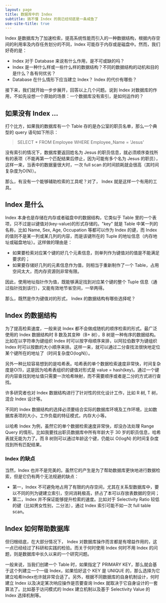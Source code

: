 ```yaml
---
layout: page
title: 数据库中的 Index 
subtitle: 搞不懂 Index 的我已经彻底是一条咸鱼了
use-site-title: true
---
```


Index 是数据库为了加速检索，提高系统性能而引入的一种数据结构，根据内存空间的利用率及内存任务划分的不同，Index 可能存于内存或是磁盘中。然而，我们好奇的是：
- Index 对于 Database 来说有什么作用，是不可或缺的吗？
- Index 是一种什么样或一些什么样的数据结构？不同的数据结构的动机和目的是什么？各有何优劣？
- Database 在什么情形下应当建立 Index？ Index 的代价有哪些？

接下来，我们就开始一步步展开，回答以上几个问题。说到 Index 对数据库的作用，不如先设想一个原始的场景：一个数据库没有索引，是如何运作的？

## 如果没有 Index ...

打个比方，如果我的数据库有一个 Table 存的是办公室的职员名单，那么一个典型的 query 语句如下所示：

> SELECT * FROM Employee WHERE Employee_Name = 'Jesus'

没有索引的情况下，数据库要返回姓名为 Jesus 的职员信息，就必须顺序查找所有的表项（不能再第一个匹配结果后停止，因为可能有多个名为 Jesus 的职员），这样一来，当表中的数据量很大时，一次 full scan 的时间损耗就会很高（其时间复杂度为O(N)）。

那么，有没有一个能够辅助检索的工具呢？对了， Index 就是这样一个有用的工具。

## Index 是什么

Index 本身也是存储在内存或者磁盘中的数据结构，它类似于 Table 里的一个表项，只不过是以键值对(key-value)的形式存储的。"key" 就是 Table 中某一列的名称，比如 Name, Sex, Age, Occupation 等都可以作为 Index 的键，而 Index 的值则不是某一列或某几列的内容，而是该键所在的 Tuple 的地址信息（内存地址或磁盘地址）。这样做的理由是：
- 如果要检索对应某个键的好几个元素信息，则单列作为键值对的值是不能满足要求的；
- 如果要存储好几列的元素信息作为值，则相当于重新制作了一个 Table，占用空间太大，而内存资源则非常有限。

因此，使用地址指针作为值，既能够满足找到对应某个键的整个 Tuple 信息（通过指针找到该行），又能有效地节省空间，一举两得。

那么，既然是作为键值对的形式， Index 的数据结构有哪些选择呢？

## Index 的数据结构

为了提高检索速度，一般来说 Index 都不会做成随机的顺序检索的形式。最广泛使用的 Index 数据结构时 B 数及其变种（B+ 树），B 树是一种有序的数据结构。比如在以字符串为键组织 Index 时可以按字母顺序来排，以阿拉伯数字为键组织 Index 时可以按数的大小顺序来排。这样一来，就可以通过二分查找法很快地定位某个键所在的地址了（时间复杂度O(logN)）。

另外一种比较容易想到的是哈希表。哈希表的单个数据检索速度非常快，时间复杂度是O(1)，这是因为哈希表组织的键值对形式是 value = hash(key)。通过一个键的内容查找到地址值只需要一次哈希映射，而不需要顺序或者是二分的方式进行查找。

许多研究者也对 Index 数据结构进行了针对性的优化设计工作，比如 R 树, T 树，混合 Index 设计等。

不同的 Index 数据结构的选择必须要结合实际的数据库环境及工作环境，比如数据库表项的大小，工作负载的特征模式，内存大小等。

以哈希 Index 为例，虽然它的单个数据检索速度非常快，却没办法处理 Range Query 的情形。比如我要找出职员数据库中所有年龄大于 30 岁的职员信息，哈希表就无能为力了。而 B 树则可以通过年龄这个键，仍能以 O(logN) 的时间复杂度找到所有匹配结果。

### Index 的缺点

当然，Index 也并不是完美的。虽然它的产生是为了帮助数据库更快地进行数据检索，但是它仍有两个无法规避的缺点：
- 第一，Index 不可避免地占用了有限的内存空间，尤其在关系型数据库中，要以不同的列为键建立索引，空间消耗极高，挤占了本可以存放表数据的空间；
- 第二，Index 并不保证能够提升检索的速度。比如对于 Selectivity Ratio 较低的键（比如男女性别，二分法），通过 Index 索引可能不如一次 full table scan。

## Index 如何帮助数据库

但归根结底，在大部分情况下， Index 对数据库操作而言都是有增益作用的，这一点已经经过了科研和实践的检验。而关于何时使用 Index 何时不用 Index 的问题，则是数据库中长久以来的一个研究问题。

一般来说，当我们创建一个 Table 时，如果指定了 PRIMARY KEY，那么就会基于这个列建立一个一级 Index，如果恰好这个 KEY 是 UNIQUE 的，那么选择为它建立哈希Index也许就非常合适了。另外，根据不同数据库的自身机制设计，何时建立 Index 以及决定某次响应操作是否要查询 Index 就取决于它自身设计的一套算法了。比如基于访问模式的 Index 建立机制以及基于 Selectivity Value 的 Index 选择机制等。


<!-- UY BEGIN -->
<div id="uyan_frame"></div>
<script type="text/javascript" src="http://v2.uyan.cc/code/uyan.js"></script>
<!-- UY END -->


